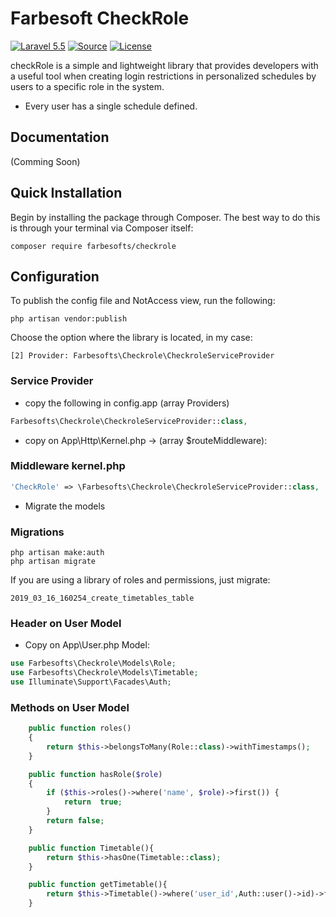 Farbesoft CheckRole
===================
[![Laravel 5.5](https://img.shields.io/badge/Laravel-5.3-orange.svg?style=flat-square)](http://laravel.com)
[![Source](http://img.shields.io/badge/source-farbesofts/checkrole-blue.svg?style=flat-square)](https://github.com/farbesofts/checkrole)
[![License](http://img.shields.io/badge/license-MIT-brightgreen.svg?style=flat-square)](https://tldrlegal.com/license/mit-license)

checkRole is a simple and lightweight library that provides developers with a useful tool when creating login restrictions in personalized schedules by users to a specific role in the system.

- Every user has a single schedule defined.

Documentation
-------------
(Comming Soon)

Quick Installation
------------------
Begin by installing the package through Composer. The best way to do this is through your terminal via Composer itself:

```
composer require farbesofts/checkrole
```

Configuration
-------------------------------

To publish the config file and NotAccess view, run the following:

```
php artisan vendor:publish
```
Choose the option where the library is located, in my case:
```
[2] Provider: Farbesofts\Checkrole\CheckroleServiceProvider
```

### Service Provider
- copy the following in config.app (array Providers)

```php
Farbesofts\Checkrole\CheckroleServiceProvider::class,
```

- copy on App\Http\Kernel.php -> (array $routeMiddleware):
### Middleware kernel.php
```php
'CheckRole' => \Farbesofts\Checkrole\CheckroleServiceProvider::class,
```

- Migrate the models
### Migrations
```
php artisan make:auth
php artisan migrate
```
If you are using a library of roles and permissions, just migrate:
```
2019_03_16_160254_create_timetables_table
```
### Header on User Model
- Copy on App\User.php Model:
```php
use Farbesofts\Checkrole\Models\Role;
use Farbesofts\Checkrole\Models\Timetable;
use Illuminate\Support\Facades\Auth;
```
### Methods on User Model
```php
    public function roles()
    {
        return $this->belongsToMany(Role::class)->withTimestamps();
    }

    public function hasRole($role)
    {
        if ($this->roles()->where('name', $role)->first()) {
            return  true;
        }
        return false;
    }

    public function Timetable(){
        return $this->hasOne(Timetable::class);
    }

    public function getTimetable(){
        return $this->Timetable()->where('user_id',Auth::user()->id)->first();
    }
```








